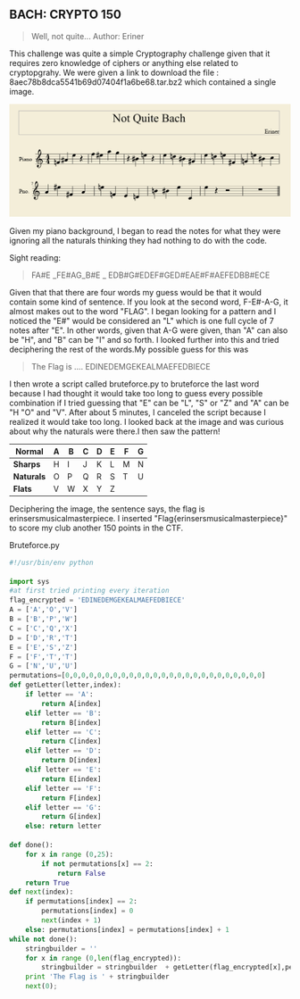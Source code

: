 BACH: CRYPTO 150
----------------------

>Well, not quite...
>Author: Eriner

This challenge was quite a simple Cryptography challenge given that it requires zero knowledge of ciphers or anything else related to cryptopgrahy. We were given a link to download the file : 8aec78b8dca5541b69d07404f1a6be68.tar.bz2 which contained a single image.

![GitHub Logo](https://github.com/Flippinunit/Programming/blob/master/Competitions/Open2All_2015/Bach/f4923a0aa2a3cc07026e38f41b3cd673.png)

Given my piano background, I began to read the notes for what they were ignoring all the naturals thinking they had nothing to do with the code.

Sight reading:

>FA#E _FE#AG_B#E _ EDB#G#EDEF#GED#EAE#F#AEFEDBB#ECE

Given that that there are four words my guess would be that it would contain some kind of sentence. If you look at the second word, F-E#-A-G, it almost makes out to the word "FLAG". I began looking for a pattern and I noticed the "E#" would be considered an "L" which is one full cycle of 7 notes after "E". In other words, given that A-G were given, than "A" can also be "H", and "B" can be "I" and so forth. I looked further into this and tried deciphering the rest of the words.My possible guess for this was


>The Flag is .... EDINEDEMGEKEALMAEFEDBIECE

I then wrote a script called bruteforce.py to bruteforce the last word because I had thought it would take too long to guess every possible combination if I tried guessing that "E" can be "L", "S" or "Z" and "A" can be "H "O" and "V". After about 5 minutes, I canceled the script because I realized it would take too long. I looked back at the image and was curious about why the naturals were there.I then saw the pattern!

|Normal|A|B|C|D|E|F|G|
|------|-----|----|-----|-----|-----|-----|-----|
|**Sharps**|H|I|J|K|L|M|N|
|**Naturals**|O|P|Q|R|S|T|U|
|**Flats**|V|W|X|Y|Z|

Deciphering the image, the sentence says, the flag is erinsersmusicalmasterpiece. I inserted "Flag{erinsersmusicalmasterpiece}" to score my club another 150 points in the CTF.

Bruteforce.py

```python
#!/usr/bin/env python

import sys
#at first tried printing every iteration
flag_encrypted = 'EDINEDEMGEKEALMAEFEDBIECE'
A = ['A','O','V']
B = ['B','P','W']
C = ['C','Q','X']
D = ['D','R','T']
E = ['E','S','Z']
F = ['F','T','T']
G = ['N','U','U']
permutations=[0,0,0,0,0,0,0,0,0,0,0,0,0,0,0,0,0,0,0,0,0,0,0,0,0]
def getLetter(letter,index):
	if letter == 'A':
		return A[index]
	elif letter == 'B':
		return B[index]
	elif letter == 'C':
		return C[index]
	elif letter == 'D':
		return D[index]
	elif letter == 'E':
		return E[index]
	elif letter == 'F':
		return F[index]
	elif letter == 'G':
		return G[index]
	else: return letter

def done():
	for x in range (0,25):
		if not permutations[x] == 2:
			return False
	return True
def next(index):
	if permutations[index] == 2:
		permutations[index] = 0
		next(index + 1)
	else: permutations[index] = permutations[index] + 1
while not done():
	stringbuilder = ''
	for x in range (0,len(flag_encrypted)):
		stringbuilder = stringbuilder  + getLetter(flag_encrypted[x],permutations[x])
	print 'The Flag is ' + stringbuilder
	next(0);

